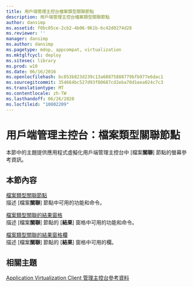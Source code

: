 ```yaml
---
title: 用戶端管理主控台檔案類型關聯節點
description: 用戶端管理主控台檔案類型關聯節點
author: dansimp
ms.assetid: f0bc05ce-2cb2-4b06-961b-6c42d0274d28
ms.reviewer: ''
manager: dansimp
ms.author: dansimp
ms.pagetype: mdop, appcompat, virtualization
ms.mktglfcycl: deploy
ms.sitesec: library
ms.prod: w10
ms.date: 06/16/2016
ms.openlocfilehash: bc853b823d239c13a68875888779bfb977e6dac1
ms.sourcegitcommit: 354664bc527d93f80687cd2eba70d1eea024c7c3
ms.translationtype: MT
ms.contentlocale: zh-TW
ms.lasthandoff: 06/26/2020
ms.locfileid: "10802209"
---
```

# 用戶端管理主控台：檔案類型關聯節點


本節中的主題提供應用程式虛擬化用戶端管理主控台中 [檔案**關聯**] 節點的螢幕參考資訊。

## 本節內容


<a href="" id="file-type-associations-node"></a>[檔案類型關聯節點](file-type-associations-node-client.md)  
描述 [檔案**關聯**] 節點中可用的功能和命令。

<a href="" id="file-type-association-results-pane"></a>[檔案類型關聯的結果窗格](file-type-association-results-pane.md)  
描述 [檔案**關聯**] 節點的 [**結果**] 窗格中可用的功能和命令。

<a href="" id="file-type-association-results-pane-columns"></a>[檔案類型關聯的結果窗格欄](file-type-association-results-pane-columns.md)  
描述 [檔案**關聯**] 節點的 [**結果**] 窗格中可用的欄。

## 相關主題


[Application Virtualization Client 管理主控台參考資料](application-virtualization-client-management-console-reference.md)

 

 





